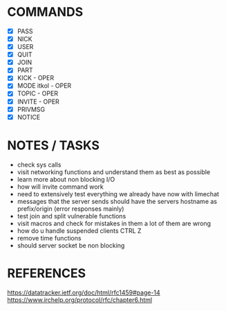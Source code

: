 # COMMANDS

- [x] PASS
- [x] NICK
- [x] USER
- [x] QUIT
- [x] JOIN
- [x] PART
- [x] KICK - OPER
- [x] MODE itkol - OPER
- [x] TOPIC - OPER
- [x] INVITE - OPER
- [X] PRIVMSG
- [x] NOTICE

# NOTES / TASKS

- check sys calls
- visit networking functions and understand them as best as possible
- learn more about non blocking I/O
- how will invite command work
- need to extensively test everything we already have now with limechat
- messages that the server sends should have the servers hostname as prefix/origin (error responses mainly)
- test join and split vulnerable functions
- visit macros and check for mistakes in them a lot of them are wrong
- how do u handle suspended clients CTRL Z 
- remove time functions
- should server socket be non blocking
# REFERENCES

https://datatracker.ietf.org/doc/html/rfc1459#page-14
https://www.irchelp.org/protocol/rfc/chapter6.html


